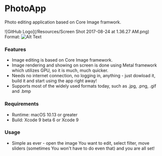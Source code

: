# PhotoApp

Photo editing application based on Core Image framwork.

![GitHub Logo](/Resources/Screen Shot 2017-08-24 at 1.36.27 AM.png)
Format: ![Alt Text](url)

### Features

* Image editing is based on Core Image framework.
* Image rendering and showing on screen is done using Metal framework which utilizes GPU, so it is much, much quicker.
* Needs no internet connection, no logging in, anything - just dowload it, build it and start using the app right away!
* Supports most of the widely used formats today, such as .jpg, .png, .gif and .bmp


### Requirements
* Runtime: macOS 10.13 or greater
* Build: Xcode 9 beta 6 or Xcode 9

### Usage
* Simple as ever - open the image You want to edit, select filter, move sliders (sometimes You won't have to do even that) and you are all set!
